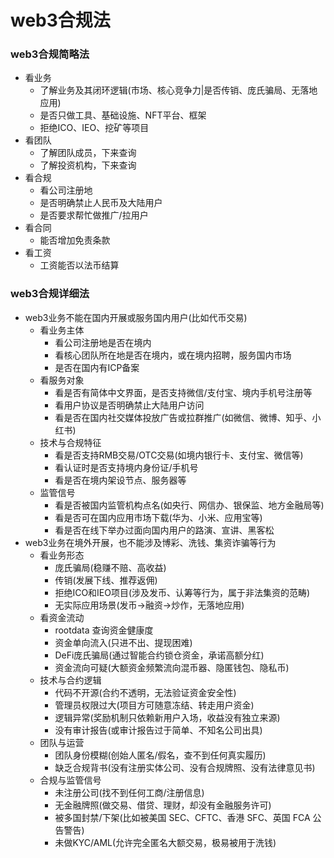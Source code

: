 # web3合规法

### web3合规简略法

- 看业务
  - 了解业务及其闭环逻辑(市场、核心竞争力|是否传销、庞氏骗局、无落地应用)
  - 是否只做工具、基础设施、NFT平台、框架
  - 拒绝ICO、IEO、挖矿等项目
- 看团队
  - 了解团队成员，下来查询
  - 了解投资机构，下来查询
- 看合规
  - 看公司注册地
  - 是否明确禁止人民币及大陆用户
  - 是否要求帮忙做推广/拉用户
- 看合同
  - 能否增加免责条款
- 看工资
  - 工资能否以法币结算

### web3合规详细法

- web3业务不能在国内开展或服务国内用户(比如代币交易)
  - 看业务主体
    - 看公司注册地是否在境内
    - 看核心团队所在地是否在境内，或在境内招聘，服务国内市场
    - 是否在国内有ICP备案
  - 看服务对象
    - 看是否有简体中文界面，是否支持微信/支付宝、境内手机号注册等
    - 看用户协议是否明确禁止大陆用户访问
    - 看是否在国内社交媒体投放广告或拉群推广(如微信、微博、知乎、小红书)
  - 技术与合规特征
    - 看是否支持RMB交易/OTC交易(如境内银行卡、支付宝、微信等)
    - 看认证时是否支持境内身份证/手机号
    - 看是否在境内架设节点、服务器等
  - 监管信号
    - 看是否被国内监管机构点名(如央行、网信办、银保监、地方金融局等)
    - 看是否可在国内应用市场下载(华为、小米、应用宝等)
    - 看是否在线下举办过面向国内用户的路演、宣讲、黑客松
- web3业务在境外开展，也不能涉及博彩、洗钱、集资诈骗等行为
  - 看业务形态
    - 庞氏骗局(稳赚不赔、高收益)
    - 传销(发展下线、推荐返佣)
    - 拒绝ICO和IEO项目(涉及发币、认筹等行为，属于非法集资的范畴)
    - 无实际应用场景(发币→融资→炒作，无落地应用)
  - 看资金流动
    - rootdata 查询资金健康度
    - 资金单向流入(只进不出、提现困难)
    - DeFi庞氏骗局(通过智能合约锁仓资金，承诺高额分红)
    - 资金流向可疑(大额资金频繁流向混币器、隐匿钱包、隐私币)
  - 技术与合约逻辑
    - 代码不开源(合约不透明，无法验证资金安全性)
    - 管理员权限过大(项目方可随意冻结、转走用户资金)
    - 逻辑异常(奖励机制只依赖新用户入场，收益没有独立来源)
    - 没有审计报告(或审计报告过于简单、不知名公司出具)
  - 团队与运营
    - 团队身份模糊(创始人匿名/假名，查不到任何真实履历)
    - 缺乏合规背书(没有注册实体公司、没有合规牌照、没有法律意见书)
  - 合规与监管信号
    - 未注册公司(找不到任何工商/注册信息)
    - 无金融牌照(做交易、借贷、理财，却没有金融服务许可)
    - 被多国封禁/下架(比如被美国 SEC、CFTC、香港 SFC、英国 FCA 公告警告)
    - 未做KYC/AML(允许完全匿名大额交易，极易被用于洗钱)